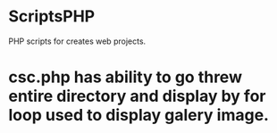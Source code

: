 # ScriptsPHP
PHP scripts for creates web projects. 



# csc.php has ability to go threw entire directory and display by for loop  used to display galery image.
